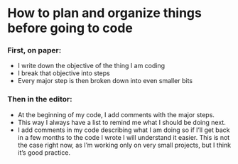 # How to plan and organize things before going to code

### First, on paper:
- I write down the objective of the thing I am coding
- I break that objective into steps
- Every major step is then broken down into even smaller bits

### Then in the editor:

- At the beginning of my code, I add comments with the major steps. 
- This way I always have a list to remind me what I should be doing next.
- I add comments in my code describing what I am doing so if I’ll get back in a few months to the code I wrote I will understand it easier. This is not the case right now, as I’m working only on very small projects, but I think it’s good practice.